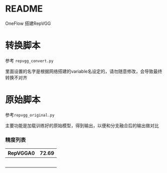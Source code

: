 # README

OneFlow 搭建RepVGG

# 转换脚本

参考 `repvgg_convert.py`

里面设置的名字是根据网络搭建的variable名设定的，请勿随意修改，会导致最终转换不对齐



# 原始脚本

参考`repvgg_original.py`

主要功能是加载训练好的原始模型，得到输出，以便和分支融合后的输出做对比



### 精度列表

| RepVGGA0 | 72.69 |
| -------- | ----- |
|          |       |
|          |       |
|          |       |
|          |       |
|          |       |

